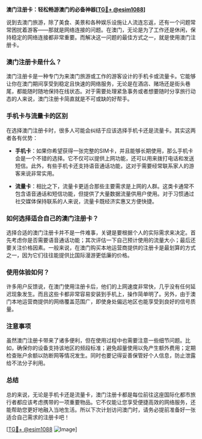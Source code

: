 **澳门注册卡：轻松畅游澳门的必备神器[[TG💪+ @esim1088](https://t.me/s/esim1088)]**

说到去澳门旅游，除了美食、美景和各种娱乐设施让人流连忘返，还有一个问题常常困扰着游客——那就是网络连接的问题。在澳门，无论是为了工作还是休闲，保持稳定的网络连接都非常重要。而解决这一问题的最佳方式之一，就是使用澳门注册卡。

### 澳门注册卡是什么？

澳门注册卡是一种专门为来澳门旅游或工作的游客设计的手机卡或流量卡。它能够让你在澳门期间享受到稳定且快速的网络服务，无论是在酒店、赌场还是街头巷尾，都能随时随地保持在线状态。对于需要处理紧急事务或者想要随时分享旅行动态的人来说，澳门注册卡简直就是不可或缺的好帮手。

### 手机卡与流量卡的区别

在选择澳门注册卡时，很多人可能会纠结于应该选择手机卡还是流量卡。其实这两者各有优势：

- **手机卡**：如果你希望获得一张完整的SIM卡，并且能够长期使用，那么手机卡会是一个不错的选择。它不仅可以提供上网功能，还可以用来拨打电话和发送短信。此外，有些手机卡还支持语音通话功能，这对于需要经常联系家人的游客来说非常实用。
  
- **流量卡**：相比之下，流量卡更适合那些主要需求是上网的人群。这类卡通常不包含语音通话和短信功能，但提供了大量数据流量供用户使用。对于习惯通过社交媒体保持联系的人来说，流量卡既经济实惠又方便快捷。

### 如何选择适合自己的澳门注册卡？

选择合适的澳门注册卡并不是一件难事，关键是要根据个人的实际需求来决定。首先考虑你是否需要语音通话功能；其次评估一下自己预计使用的流量大小；最后还要关注价格因素。一般来说，在澳门购买本地运营商提供的注册卡是最划算的方式之一，因为它们往往能提供比国际漫游更低廉的价格。

### 使用体验如何？

许多用户反馈说，在澳门使用注册卡后，他们的上网速度非常快，几乎没有任何延迟现象发生。而且这些卡都非常容易安装到手机上，操作简单明了。另外，由于澳门本地运营商提供的网络覆盖范围广，即使身处偏远地区也能享受到良好的信号质量。

### 注意事项

虽然澳门注册卡带来了诸多便利，但在使用过程中也需要注意一些细节问题。比如，确保你的设备支持该地区的频段标准；避免超量使用以免产生额外费用；定期检查账户余额以防断网等情况发生。同时也要记得妥善保管好个人信息，防止泄露给不法分子利用。

### 总结

总的来说，无论是手机卡还是流量卡，澳门注册卡都是每位前往这座国际化都市旅行者都应该考虑携带的一项重要物品。它不仅能让您享受便捷高效的网络服务，还能帮助您更好地融入当地生活。所以下次计划访问澳门时，请务必提前准备好一张适合自己需求的注册卡吧！

[[TG💪+ @esim1088](https://t.me/s/esim1088) ![Image](https://i.postimg.cc/4NQfJmqS/Snipaste-2025-05-13-00-14-12.png)]